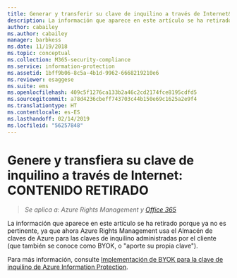 ```yaml
---
title: Generar y transferir su clave de inquilino a través de Internet&#58; CONTENIDO RETIRADO | Azure RMS
description: La información que aparece en este artículo se ha retirado porque ya no es pertinente, ya que ahora Azure Rights Management usa el Almacén de claves de Azure para las claves de inquilino administradas por el cliente (que también se conoce como BYOK, o "aporte su propia clave").
author: cabailey
ms.author: cabailey
manager: barbkess
ms.date: 11/19/2018
ms.topic: conceptual
ms.collection: M365-security-compliance
ms.service: information-protection
ms.assetid: 1bff9b06-8c5a-4b1d-9962-6668219210e6
ms.reviewer: esaggese
ms.suite: ems
ms.openlocfilehash: 409c5f1276ca133b2a46c2cd2174fce8195cdfd5
ms.sourcegitcommit: a78d4236cbeff743703c44b150e69c1625a2e9f4
ms.translationtype: HT
ms.contentlocale: es-ES
ms.lasthandoff: 02/14/2019
ms.locfileid: "56257848"
---
```

# <a name="generate-and-transfer-your-tenant-key--over-the-internet-retired-content"></a>Genere y transfiera su clave de inquilino a través de Internet: CONTENIDO RETIRADO

>*Se aplica a: Azure Rights Management y [Office 365](https://download.microsoft.com/download/E/C/F/ECF42E71-4EC0-48FF-AA00-577AC14D5B5C/Azure_Information_Protection_licensing_datasheet_EN-US.pdf)*

La información que aparece en este artículo se ha retirado porque ya no es pertinente, ya que ahora Azure Rights Management usa el Almacén de claves de Azure para las claves de inquilino administradas por el cliente (que también se conoce como BYOK, o "aporte su propia clave"). 

Para más información, consulte [Implementación de BYOK para la clave de inquilino de Azure Information Protection](plan-implement-tenant-key.md#implementing-byok-for-your-azure-information-protection-tenant-key).

